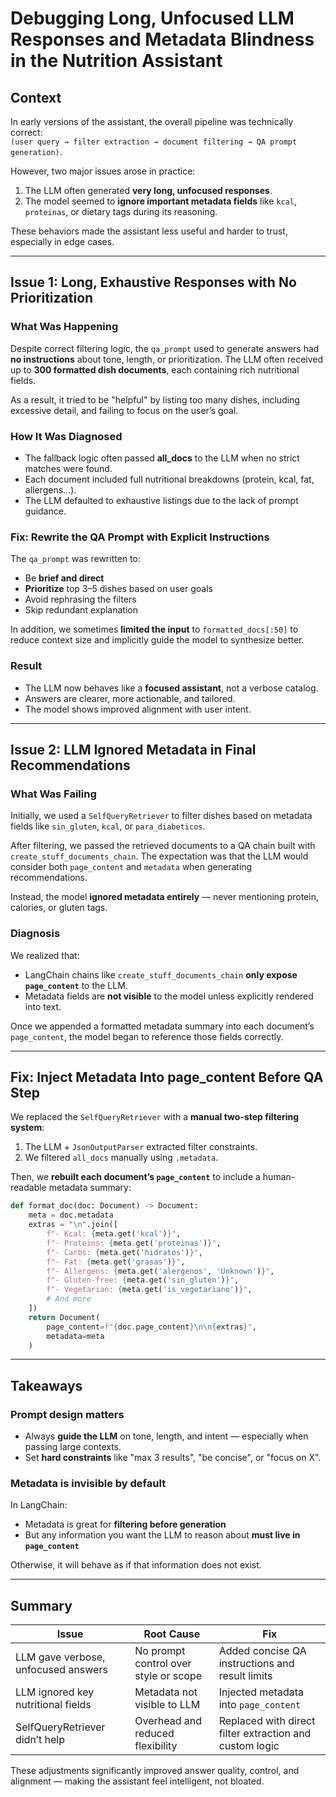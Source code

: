 # Debugging Long, Unfocused LLM Responses and Metadata Blindness in the Nutrition Assistant

## Context

In early versions of the assistant, the overall pipeline was technically correct:  
`(user query → filter extraction → document filtering → QA prompt generation)`.  

However, two major issues arose in practice:

1. The LLM often generated **very long, unfocused responses**.
2. The model seemed to **ignore important metadata fields** like `kcal`, `proteinas`, or dietary tags during its reasoning.

These behaviors made the assistant less useful and harder to trust, especially in edge cases.

---

## Issue 1: Long, Exhaustive Responses with No Prioritization

### What Was Happening

Despite correct filtering logic, the `qa_prompt` used to generate answers had **no instructions** about tone, length, or prioritization. The LLM often received up to **300 formatted dish documents**, each containing rich nutritional fields.

As a result, it tried to be "helpful" by listing too many dishes, including excessive detail, and failing to focus on the user’s goal.

### How It Was Diagnosed

- The fallback logic often passed **all_docs** to the LLM when no strict matches were found.
- Each document included full nutritional breakdowns (protein, kcal, fat, allergens...).
- The LLM defaulted to exhaustive listings due to the lack of prompt guidance.

### Fix: Rewrite the QA Prompt with Explicit Instructions

The `qa_prompt` was rewritten to:

- Be **brief and direct**
- **Prioritize** top 3–5 dishes based on user goals
- Avoid rephrasing the filters
- Skip redundant explanation

In addition, we sometimes **limited the input** to `formatted_docs[:50]` to reduce context size and implicitly guide the model to synthesize better.

### Result

- The LLM now behaves like a **focused assistant**, not a verbose catalog.
- Answers are clearer, more actionable, and tailored.
- The model shows improved alignment with user intent.

---

## Issue 2: LLM Ignored Metadata in Final Recommendations

### What Was Failing

Initially, we used a `SelfQueryRetriever` to filter dishes based on metadata fields like `sin_gluten`, `kcal`, or `para_diabeticos`.

After filtering, we passed the retrieved documents to a QA chain built with `create_stuff_documents_chain`. The expectation was that the LLM would consider both `page_content` and `metadata` when generating recommendations.

Instead, the model **ignored metadata entirely** — never mentioning protein, calories, or gluten tags.

### Diagnosis

We realized that:

- LangChain chains like `create_stuff_documents_chain` **only expose `page_content`** to the LLM.
- Metadata fields are **not visible** to the model unless explicitly rendered into text.

Once we appended a formatted metadata summary into each document’s `page_content`, the model began to reference those fields correctly.

---

## Fix: Inject Metadata Into page_content Before QA Step

We replaced the `SelfQueryRetriever` with a **manual two-step filtering system**:

1. The LLM + `JsonOutputParser` extracted filter constraints.
2. We filtered `all_docs` manually using `.metadata`.

Then, we **rebuilt each document’s `page_content`** to include a human-readable metadata summary:

```python
def format_doc(doc: Document) -> Document:
    meta = doc.metadata
    extras = "\n".join([
        f"- Kcal: {meta.get('kcal')}",
        f"- Proteins: {meta.get('proteinas')}",
        f"- Carbs: {meta.get('hidratos')}",
        f"- Fat: {meta.get('grasas')}",
        f"- Allergens: {meta.get('alergenos', 'Unknown')}",
        f"- Gluten-free: {meta.get('sin_gluten')}",
        f"- Vegetarian: {meta.get('is_vegetariano')}",
        # And more
    ])
    return Document(
        page_content=f"{doc.page_content}\n\n{extras}",
        metadata=meta
    )
```

---

## Takeaways

### Prompt design matters

- Always **guide the LLM** on tone, length, and intent — especially when passing large contexts.
- Set **hard constraints** like "max 3 results", "be concise", or "focus on X".

### Metadata is invisible by default

In LangChain:

- Metadata is great for **filtering before generation**
- But any information you want the LLM to reason about **must live in `page_content`**

Otherwise, it will behave as if that information does not exist.

---

## Summary

| Issue                            | Root Cause                                  | Fix                                                       |
|----------------------------------|---------------------------------------------|------------------------------------------------------------|
| LLM gave verbose, unfocused answers | No prompt control over style or scope       | Added concise QA instructions and result limits            |
| LLM ignored key nutritional fields | Metadata not visible to LLM                | Injected metadata into `page_content`                      |
| SelfQueryRetriever didn’t help     | Overhead and reduced flexibility           | Replaced with direct filter extraction and custom logic    |

These adjustments significantly improved answer quality, control, and alignment — making the assistant feel intelligent, not bloated.
